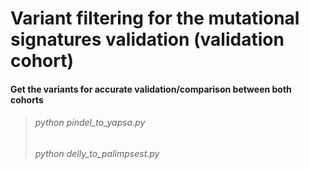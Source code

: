 # Variant filtering for the mutational signatures validation (validation cohort)

#### Get the variants for accurate validation/comparison between both cohorts
> ###### python pindel_to_yapsa.py
> ###### python delly_to_palimpsest.py
